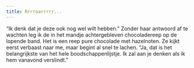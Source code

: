```yaml
---
title: Rrrroarrrrr...
---
```

“Ik denk dat je deze ook nog wel wilt hebben.” Zonder haar antwoord af te wachten leg ik de in het mandje achtergebleven chocoladereep op de lopende band. Het is een reep pure chocolade met hazelnoten. Ze kijkt eerst verbaast naar me, maar begint al snel te lachen. “Ja, dat is het belangrijkste van het hele boodschappenlijstje. Ik zal aan je denken als ik hem vanavond verslindt.”
